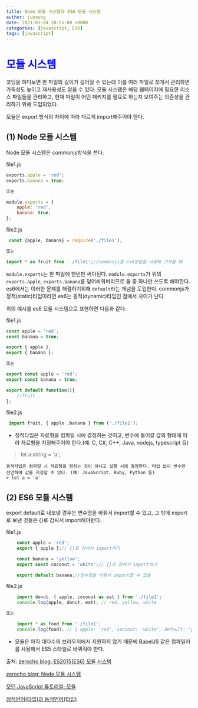 ```yaml
---
title: Node 모듈 시스템과 ES6 모듈 시스템
author: juyoung
date: 2021-01-04 20:55:00 +0800
categories: [javascript, ES6]
tags: [javascript]
---
```


# <font color=blue>모듈 시스템</font> 
코딩을 하다보면 한 파일의 길이가 길어질 수 있는데 이를 여러 파일로 쪼개서 관리하면 가독성도 높이고 재사용성도 얻을 수 있다. 모듈 시스템은 해당 웹페이지에 필요한 리소스 파일들을 관리하고, 현재 파일이 어떤 패키지를 필요로 하는지 보여주는 의존성을 관리하기 위해 도입되었다. 

모듈은 export 방식의 차이에 따라 다르게 import해주어야 한다.

## (1) Node 모듈 시스템
Node 모듈 시스템은 commonjs방식을 쓴다.  

file1.js
```javascript
exports.apple = 'red';
exports.banana = true;

또는

module.exports = {
    apple: 'red',
    banana: true,
};
```

file2.js
```javascript
 const {apple, banana} = require('./file1');

또는 

import * as fruit from './file1';//commonjs를 es6문법을 사용해 가져올 때
```

`module.exports`는 한 파일에 한번만 써야된다. `module.exports`가 위의 `exports.apple`, `exports.banana`를 덮어씌워버리므로 둘 중 하나만 쓰도록 해야한다.
es6에서는 이러한 문제를 해결하기위해 `default`라는 개념을 도입한다. commonjs가 정적(static)타입이라면 es6는 동적(dynamic)타입인 점에서 차이가 난다.  
  
  위의 예시를 es6 모듈 시스템으로 표현하면 다음과 같다.  

file1.js
```javascript
const apple = 'red';
const banana = true;

export { apple };
export { banana };

또는 

export const apple = 'red';
export const banana = true;

export default function(){
    //fruit
};
```  

file2.js
```javascript
 import fruit, { apple ,banana } from ('./file1');

```

* 정적타입은 자료형을 컴파일 시에 결정하는 것이고, 변수에 들어갈 값의 형태에 따라 자료형을 지정해주어야 한다.(예: C, C#, C++, Java, nodejs, typescript 등) 
> let a:string = 'a';
  

    동적타입은 컴파일 시 자료형을 정하는 것이 아니고 실행 시에 결정한다. 타입 없이 변수만 선언하여 값을 지정할 수 있다. (예: JavaScript, Ruby, Python 등)
    > let a = 'a'


## (2) ES6 모듈 시스템


export default로 내보낸 경우는 변수명을 바꿔서 import할 수 있고, 그 밖에 export로 보낸 것들은 {}로 감싸서 import해야한다.  

file1.js
```javascript
    const apple = 'red';
    export { apple };// {}로 감싸서 import하기

    const banana = 'yellow';
    export const coconut = 'white';// {}로 감싸서 import하기

    export default banana;//변수명을 바꿔서 import할 수 있음
```
   
file2.js
```javascript
    import donut, { apple, coconut as eat } from './file1';
    console.log(apple, donut, eat); // red, yellow, white

또는

    import * as food from './file1';
    console.log(food); // { apple: 'red', coconut: 'white', default: 'yellow' }
```

* 모듈은 아직 대다수의 브라우저에서 지원하지 않기 때문에 BabelJS 같은 컴파일러를 사용해서 ES5 스타일로 바꿔줘야 한다.

출처:
[zerocho blog: ES2015(ES6) 모듈 시스템](https://www.zerocho.com/category/ECMAScript/post/579dca4054bae71500727ab9)  

[zerocho blog: Node 모듈 시스템](https://www.zerocho.com/category/NodeJS/post/5835b500373b5b0018a81a10)  

[모던 JavaScript 튜토리얼: 모듈](https://ko.javascript.info/modules-intro)

[정적언어(타입)과 동적언어(타입)](https://itmining.tistory.com/65)
